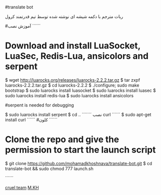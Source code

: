 #translate bot

ربات مترجم با دکمه شیشه ای نوشته شده توسط تیم قدرتمند کرول

#آموزش نصب
´´´´´´
# Download and install LuaSocket, LuaSec, Redis-Lua, ansicolors and serpent

$ wget http://luarocks.org/releases/luarocks-2.2.2.tar.gz
$ tar zxpf luarocks-2.2.2.tar.gz
$ cd luarocks-2.2.2
$ ./configure; sudo make bootstrap
$ sudo luarocks install luasocket
$ sudo luarocks install luasec
$ sudo luarocks install redis-lua
$ sudo luarocks install ansicolors

#serpent is needed for debugging

$ sudo luarocks install serpent
$ cd ..
´´´´´´´
نصب curl
´´´´´´
$ sudo apt-get install curl
´´´´´´
#کلون 
´´´´´´
# Clone the repo and give the permission to start the launch script

$ git clone https://github.com/mohamadkhoshnava/translate-bot.git
$ cd translate-bot && sudo chmod 777 launch.sh

´´´´´´

[cruel team](https://telegram.me/cruel_news)
[M.KH](https://telegram.me/cruel)
